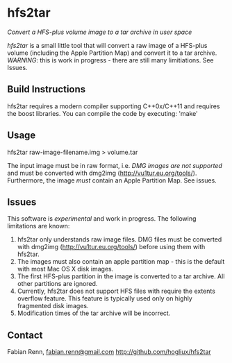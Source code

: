hfs2tar
========

*Convert a HFS-plus volume image to a tar archive in user space*

*hfs2tar* is a small little tool that will convert a raw image of a HFS-plus volume (including the Apple Partition Map) and convert it to a tar archive. *WARNING*: this is work in progress - there are still many limitiations. See Issues.

Build Instructions
------------------
hfs2tar requires a modern compiler supporting C++0x/C++11 and requires the boost libraries. You can compile the code by executing: 'make'

Usage
-----
hfs2tar raw-image-filename.img > volume.tar

The input image must be in raw format, i.e. *DMG images are not supported* and must be converted with dmg2img (http://vu1tur.eu.org/tools/). Furthermore, the image *must* contain an Apple Partition Map. See issues.

Issues
------
This software is *experimental* and work in progress. The following limitations are known:

 1. hfs2tar only understands raw image files. DMG files must be converted with dmg2img (http://vu1tur.eu.org/tools/) before using them with hfs2tar.
 2. The images must also contain an apple partition map - this is the default with most Mac OS X disk images.
 3. The first HFS-plus partition in the image is converted to a tar archive. All other partitions are ignored.
 4. Currently, hfs2tar does not support HFS files with require the extents overflow feature. This feature is typically used only on highly fragmented disk images.
 5. Modification times of the tar archive will be incorrect.

Contact
-------
Fabian Renn, fabian.renn@gmail.com
http://github.com/hogliux/hfs2tar
